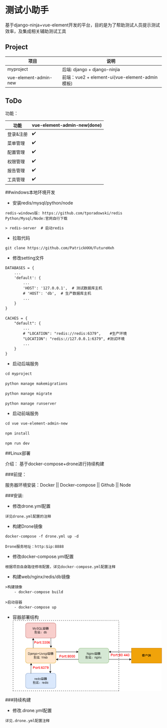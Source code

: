 # 测试小助手

基于django-ninja+vue-element开发的平台，目的是为了帮助测试人员提示测试效率，及集成相关辅助测试工具

## Project

| 项目       | 说明                         |
| ---------- | ---------------------------- |
| myproject    | 后端: django + django-ninjia |
| vue-element-admin-new   | 前端：vue2 + element-ui(vue-element-admin模板)      |

## ToDo

功能：

| 功能      | vue-element-admin-new(done) | 
| --------- | -------------- |
| 登录&注册 | ✔️             | 
| 菜单管理  | ✔️              | 
| 配置管理 | ✔️              |
| 权限管理  | ✔️              |      
| 报告管理  | ✔️              |
| 工具管理 | ✔️              |

##windows本地环境开发

* 安装redis/mysql/python/node
```` 
redis-windows版: https://github.com/tporadowski/redis
Python/Mysql/Node:官网自行下载
````

```shell
> redis-server  # 启动redis
```

* 拉取代码
```` 
git clone https://github.com/PatrickHXH/FutureHxh
````

* 修改setting文件
```` 
DATABASES = {
    ...
    'default': {
        ...
        'HOST': '127.0.0.1',  # 测试数据库主机
        # 'HOST': 'db',  # 生产数据库主机
        ...
    }
}

CACHES = {
    "default": {
        ...
        # "LOCATION": "redis://redis:6379",    #生产环境
        "LOCATION": "redis://127.0.0.1:6379", #测试环境
        ...
    }
}
````

* 启动后端服务
```` 
cd myproject

python manage makemigrations

python manage migrate

python manage runserver
````

* 启动前端服务
```` 
cd vue vue-element-admin-new

npm install

npm run dev
````

##Linux部署

介绍： 基于docker-compose+drone进行持续构建

###前提：

服务器环境安装：Docker  || Docker-compose || Github || Node

###安装:
* 修改drone.yml配置
```` 
详见drone.yml配置的注释
````

* 构建Drone镜像
```` 
docker-compose -f drone.yml up -d

Drone服务地址：http:$ip:8888
````

* 修改docker-compose.yml配置
```` 
根据项目自身路径修改配置，详见docker-compose.yml配置注释
````

* 构建web/nginx/redis/db镜像
```` 
>构建镜像 
    - docker-compose build

>启动容器
    - docker-compose up
````

* 容器部署结构
![](./docs/design.png)
  
###持续构建
* 修改.drone.yml配置
```` 
详见.drone.yml配置注释
````